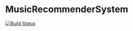 # MusicRecommenderSystem
[![Build Status](https://travis-ci.org/gopinath-langote/gradle-demo.svg?branch=master)](https://travis-ci.org/gopinath-langote/gradle-demo)
